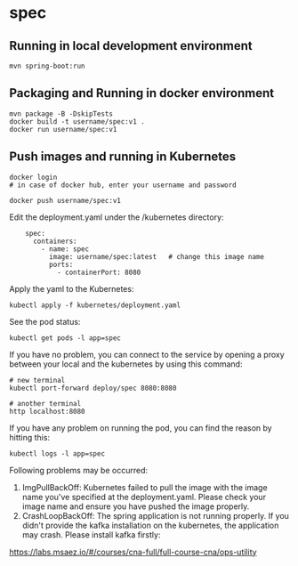 # spec

## Running in local development environment

```
mvn spring-boot:run
```

## Packaging and Running in docker environment

```
mvn package -B -DskipTests
docker build -t username/spec:v1 .
docker run username/spec:v1
```

## Push images and running in Kubernetes

```
docker login 
# in case of docker hub, enter your username and password

docker push username/spec:v1
```

Edit the deployment.yaml under the /kubernetes directory:
```
    spec:
      containers:
        - name: spec
          image: username/spec:latest   # change this image name
          ports:
            - containerPort: 8080

```

Apply the yaml to the Kubernetes:
```
kubectl apply -f kubernetes/deployment.yaml
```

See the pod status:
```
kubectl get pods -l app=spec
```

If you have no problem, you can connect to the service by opening a proxy between your local and the kubernetes by using this command:
```
# new terminal
kubectl port-forward deploy/spec 8080:8080

# another terminal
http localhost:8080
```

If you have any problem on running the pod, you can find the reason by hitting this:
```
kubectl logs -l app=spec
```

Following problems may be occurred:

1. ImgPullBackOff:  Kubernetes failed to pull the image with the image name you've specified at the deployment.yaml. Please check your image name and ensure you have pushed the image properly.
1. CrashLoopBackOff: The spring application is not running properly. If you didn't provide the kafka installation on the kubernetes, the application may crash. Please install kafka firstly:

https://labs.msaez.io/#/courses/cna-full/full-course-cna/ops-utility

